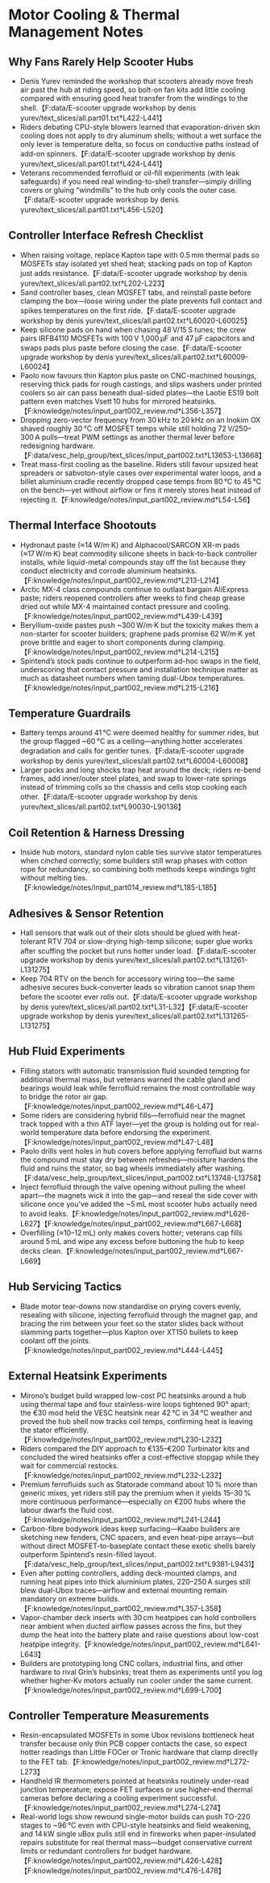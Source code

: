# Motor Cooling & Thermal Management Notes

## Why Fans Rarely Help Scooter Hubs
- Denis Yurev reminded the workshop that scooters already move fresh air past the hub at riding speed, so bolt-on fan kits add little cooling compared with ensuring good heat transfer from the windings to the shell.【F:data/E-scooter upgrade workshop by denis yurev/text_slices/all.part01.txt†L422-L441】
- Riders debating CPU-style blowers learned that evaporation-driven skin cooling does not apply to dry aluminum shells; without a wet surface the only lever is temperature delta, so focus on conductive paths instead of add-on spinners.【F:data/E-scooter upgrade workshop by denis yurev/text_slices/all.part01.txt†L424-L441】
- Veterans recommended ferrofluid or oil-fill experiments (with leak safeguards) if you need real winding-to-shell transfer—simply drilling covers or gluing “windmills” to the hub only cools the outer case.【F:data/E-scooter upgrade workshop by denis yurev/text_slices/all.part01.txt†L456-L520】

## Controller Interface Refresh Checklist
- When raising voltage, replace Kapton tape with 0.5 mm thermal pads so MOSFETs stay isolated yet shed heat; stacking pads on top of Kapton just adds resistance.【F:data/E-scooter upgrade workshop by denis yurev/text_slices/all.part02.txt†L202-L223】
- Sand controller bases, clean MOSFET tabs, and reinstall paste before clamping the box—loose wiring under the plate prevents full contact and spikes temperatures on the first ride.【F:data/E-scooter upgrade workshop by denis yurev/text_slices/all.part02.txt†L60020-L60025】
- Keep silicone pads on hand when chasing 48 V/15 S tunes; the crew pairs IRFB4110 MOSFETs with 100 V 1,000 µF and 47 µF capacitors and swaps pads plus paste before closing the case.【F:data/E-scooter upgrade workshop by denis yurev/text_slices/all.part02.txt†L60009-L60024】
- Paolo now favours thin Kapton plus paste on CNC-machined housings, reserving thick pads for rough castings, and slips washers under printed coolers so air can pass beneath dual-sided plates—the Laotie ES19 bolt pattern even matches Vsett 10 hubs for mirrored heatsinks.【F:knowledge/notes/input_part002_review.md†L356-L357】
- Dropping zero-vector frequency from 30 kHz to 20 kHz on an Inokim OX shaved roughly 30 °C off MOSFET temps while still holding 72 V/250–300 A pulls—treat PWM settings as another thermal lever before redesigning hardware.【F:data/vesc_help_group/text_slices/input_part002.txt†L13653-L13668】
- Treat mass-first cooling as the baseline. Riders still favour upsized heat spreaders or sabvoton-style cases over experimental water loops, and a billet aluminium cradle recently dropped case temps from 80 °C to 45 °C on the bench—yet without airflow or fins it merely stores heat instead of rejecting it.【F:knowledge/notes/input_part002_review.md†L54-L56】

## Thermal Interface Shootouts
- Hydronaut paste (≈14 W/m·K) and Alphacool/SARCON XR-m pads (≈17 W/m·K) beat commodity silicone sheets in back-to-back controller installs, while liquid-metal compounds stay off the list because they conduct electricity and corrode aluminium heatsinks.【F:knowledge/notes/input_part002_review.md†L213-L214】
- Arctic MX-4 class compounds continue to outlast bargain AliExpress paste; riders reopened controllers after weeks to find cheap grease dried out while MX-4 maintained contact pressure and cooling.【F:knowledge/notes/input_part002_review.md†L439-L439】
- Beryllium-oxide pastes push ~300 W/m·K but the toxicity makes them a non-starter for scooter builders; graphene pads promise 62 W/m·K yet prove brittle and eager to short components during clamping.【F:knowledge/notes/input_part002_review.md†L214-L215】
- Spintend’s stock pads continue to outperform ad-hoc swaps in the field, underscoring that contact pressure and installation technique matter as much as datasheet numbers when taming dual-Ubox temperatures.【F:knowledge/notes/input_part002_review.md†L215-L216】

## Temperature Guardrails
- Battery temps around 41 °C were deemed healthy for summer rides, but the group flagged ~60 °C as a ceiling—anything hotter accelerates degradation and calls for gentler tunes.【F:data/E-scooter upgrade workshop by denis yurev/text_slices/all.part02.txt†L60004-L60008】
- Larger packs and long shocks trap heat around the deck; riders re-bend frames, add inner/outer steel plates, and swap to lower-rate springs instead of trimming coils so the chassis and cells stop cooking each other.【F:data/E-scooter upgrade workshop by denis yurev/text_slices/all.part02.txt†L90030-L90136】

## Coil Retention & Harness Dressing
- Inside hub motors, standard nylon cable ties survive stator temperatures when cinched correctly; some builders still wrap phases with cotton rope for redundancy, so combining both methods keeps windings tight without melting ties.【F:knowledge/notes/input_part014_review.md†L185-L185】

## Adhesives & Sensor Retention
- Hall sensors that walk out of their slots should be glued with heat-tolerant RTV 704 or slow-drying high-temp silicone; super glue works after scuffing the pocket but runs hotter under load.【F:data/E-scooter upgrade workshop by denis yurev/text_slices/all.part02.txt†L131261-L131275】
- Keep 704 RTV on the bench for accessory wiring too—the same adhesive secures buck-converter leads so vibration cannot snap them before the scooter ever rolls out.【F:data/E-scooter upgrade workshop by denis yurev/text_slices/all.part02.txt†L31-L32】【F:data/E-scooter upgrade workshop by denis yurev/text_slices/all.part02.txt†L131265-L131275】

## Hub Fluid Experiments
- Filling stators with automatic transmission fluid sounded tempting for additional thermal mass, but veterans warned the cable gland and bearings would leak while ferrofluid remains the most controllable way to bridge the rotor air gap.【F:knowledge/notes/input_part002_review.md†L46-L47】
- Some riders are considering hybrid fills—ferrofluid near the magnet track topped with a thin ATF layer—yet the group is holding out for real-world temperature data before endorsing the experiment.【F:knowledge/notes/input_part002_review.md†L47-L48】
- Paolo drills vent holes in hub covers before applying ferrofluid but warns the compound must stay dry between refreshes—moisture hardens the fluid and ruins the stator, so bag wheels immediately after washing.【F:data/vesc_help_group/text_slices/input_part002.txt†L13748-L13758】
- Inject ferrofluid through the valve opening without pulling the wheel apart—the magnets wick it into the gap—and reseal the side cover with silicone once you’ve added the ~5 mL most scooter hubs actually need to avoid leaks.【F:knowledge/notes/input_part002_review.md†L626-L627】【F:knowledge/notes/input_part002_review.md†L667-L668】
- Overfilling (≈10–12 mL) only makes covers hotter; veterans cap fills around 5 mL and wipe any excess before buttoning the hub to keep decks clean.【F:knowledge/notes/input_part002_review.md†L667-L669】

## Hub Servicing Tactics
- Blade motor tear-downs now standardise on prying covers evenly, resealing with silicone, injecting ferrofluid through the magnet gap, and bracing the rim between your feet so the stator slides back without slamming parts together—plus Kapton over XT150 bullets to keep coolant off the joints.【F:knowledge/notes/input_part002_review.md†L444-L445】

## External Heatsink Experiments
- Mirono’s budget build wrapped low-cost PC heatsinks around a hub using thermal tape and four stainless-wire loops tightened 90° apart; the €30 mod held the VESC heatsink near 42 °C in 34 °C weather and proved the hub shell now tracks coil temps, confirming heat is leaving the stator efficiently.【F:knowledge/notes/input_part002_review.md†L230-L232】
- Riders compared the DIY approach to €135–€200 Turbinator kits and concluded the wired heatsinks offer a cost-effective stopgap while they wait for commercial restocks.【F:knowledge/notes/input_part002_review.md†L232-L232】
- Premium ferrofluids such as Statorade command about 10 % more than generic mixes, yet riders still pay the premium when it yields 15–30 % more continuous performance—especially on €200 hubs where the labour dwarfs the fluid cost.【F:knowledge/notes/input_part002_review.md†L241-L244】
- Carbon-fibre bodywork ideas keep surfacing—Kaabo builders are sketching new fenders, CNC spacers, and even heat-pipe arrays—but without direct MOSFET-to-baseplate contact these exotic shells barely outperform Spintend’s resin-filled layout.【F:data/vesc_help_group/text_slices/input_part002.txt†L9381-L9431】
- Even after potting controllers, adding deck-mounted clamps, and running heat pipes into thick aluminium plates, 220–250 A surges still blew dual-Ubox traces—airflow and external mounting remain mandatory on extreme builds.【F:knowledge/notes/input_part002_review.md†L357-L358】
- Vapor-chamber deck inserts with 30 cm heatpipes can hold controllers near ambient when ducted airflow passes across the fins, but they dump the heat into the battery plate and raise questions about low-cost heatpipe integrity.【F:knowledge/notes/input_part002_review.md†L641-L643】
- Builders are prototyping long CNC collars, industrial fins, and other hardware to rival Grin’s hubsinks; treat them as experiments until you log whether higher‑Kv motors actually run cooler under the same current.【F:knowledge/notes/input_part002_review.md†L699-L700】

## Controller Temperature Measurements
- Resin-encapsulated MOSFETs in some Ubox revisions bottleneck heat transfer because only thin PCB copper contacts the case, so expect hotter readings than Little FOCer or Tronic hardware that clamp directly to the FET tab.【F:knowledge/notes/input_part002_review.md†L272-L273】
- Handheld IR thermometers pointed at heatsinks routinely under-read junction temperature; expose FET surfaces or use higher-end thermal cameras before declaring a cooling experiment successful.【F:knowledge/notes/input_part002_review.md†L274-L274】
- Real-world logs show rewound single-motor builds can push TO-220 stages to ~96 °C even with CPU-style heatsinks and field weakening, and 14 kW single uBox pulls still end in fireworks when paper-insulated repairs substitute for real thermal mass—budget conservative current limits or redundant controllers for budget hardware.【F:knowledge/notes/input_part002_review.md†L426-L428】【F:knowledge/notes/input_part002_review.md†L476-L478】
